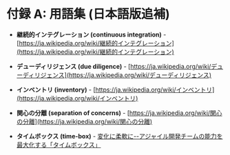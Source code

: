 # 付録 A: 用語集 (日本語版追補)

- **継続的インテグレーション (continuous integration)** - [https://ja.wikipedia.org/wiki/継続的インテグレーション](https://ja.wikipedia.org/wiki/継続的インテグレーション)

- **デューディリジェンス (due diligence)** - [https://ja.wikipedia.org/wiki/デューディリジェンス](https://ja.wikipedia.org/wiki/デューディリジェンス)

- **インベントリ (inventory)** - [https://ja.wikipedia.org/wiki/インベントリ](https://ja.wikipedia.org/wiki/インベントリ)

- **関心の分離 (separation of concerns)** - [https://ja.wikipedia.org/wiki/関心の分離](https://ja.wikipedia.org/wiki/関心の分離)

- **タイムボックス (time-box)** - [変化に柔軟に--アジャイル開発チームの能力を最大化する「タイムボックス」](https://japan.zdnet.com/article/35073518/)

<div style="page-break-after: always; visibility: hidden">
\newpage
</div>
